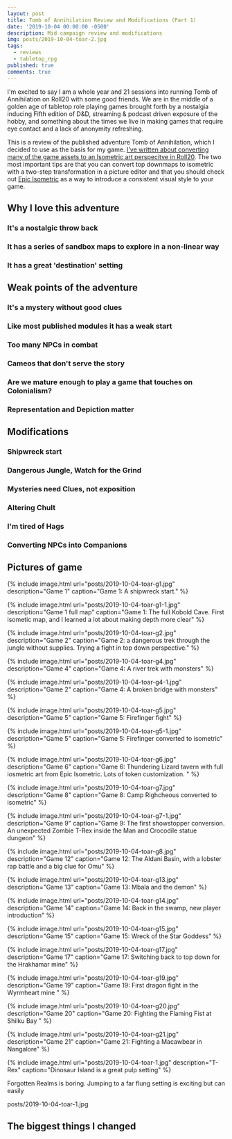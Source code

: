 ```yaml
---
layout: post
title: Tomb of Annihilation Review and Modifications (Part 1)
date: '2019-10-04 00:00:00 -0500'
description: Mid campaign review and modifications
img: posts/2019-10-04-toar-2.jpg
tags:
  - reviews
  - tabletop_rpg
published: true
comments: true
---
```


I'm excited to say I am a whole year and 21 sessions into running Tomb of Annihilation on Roll20 with some good friends.  We are in the middle of a golden age of tabletop role playing games brought forth by a nostalgia inducing Fifth edition of D&D, streaming & podcast driven exposure of the hobby, and something about the times we live in making games that require eye contact and a lack of anonymity refreshing.

This is a review of the published adventure Tomb of Annihilation, which I decided to use as the basis for my game.  [I've written about converting many of the game assets to an Isometric art perspecitve in Roll20](/embracing-isometric-roll20/).  The two most important tips are that you can convert top downmaps to isometric with a two-step transformation in a picture editor and that you should check out [Epic Isometric](https://www.patreon.com/epicisometric/overview) as a way to introduce a consistent visual style to your game.

## Why I love this adventure

### It's a nostalgic throw back
### It has a series of sandbox maps to explore in a non-linear way
### It has a great 'destination' setting

## Weak points of the adventure

### It's a mystery without good clues
### Like most published modules it has a weak start
### Too many NPCs in combat
### Cameos that don't serve the story
### Are we mature enough to play a game that touches on Colonialism?
### Representation and Depiction matter

## Modifications

### Shipwreck start
### Dangerous Jungle, Watch for the Grind
### Mysteries need Clues, not exposition
### Altering Chult
### I'm tired of Hags
### Converting NPCs into Companions

## Pictures of game


{% include image.html url="posts/2019-10-04-toar-g1.jpg" description="Game 1" caption="Game 1: A shipwreck start." %}

{% include image.html url="posts/2019-10-04-toar-g1-1.jpg" description="Game 1 full map" caption="Game 1: The full Kobold Cave.  First isometic map, and I learned a lot about making depth more clear" %}

{% include image.html url="posts/2019-10-04-toar-g2.jpg" description="Game 2" caption="Game 2: a dangerous trek through the jungle without supplies.  Trying a fight in top down perspective." %}

{% include image.html url="posts/2019-10-04-toar-g4.jpg" description="Game 4" caption="Game 4: A river trek with monsters" %}

{% include image.html url="posts/2019-10-04-toar-g4-1.jpg" description="Game 2" caption="Game 4: A broken bridge with monsters" %}

{% include image.html url="posts/2019-10-04-toar-g5.jpg" description="Game 5" caption="Game 5: Firefinger fight" %}

{% include image.html url="posts/2019-10-04-toar-g5-1.jpg" description="Game 5" caption="Game 5: Firefinger converted to isometric" %}

{% include image.html url="posts/2019-10-04-toar-g6.jpg" description="Game 6" caption="Game 6: Thundering Lizard tavern with full iosmetric art from Epic Isometric.  Lots of token customization. " %}

{% include image.html url="posts/2019-10-04-toar-g7.jpg" description="Game 8" caption="Game 8: Camp Righcheous converted to isometric" %}

{% include image.html url="posts/2019-10-04-toar-g7-1.jpg" description="Game 9" caption="Game 9: The first showstopper conversion.  An unexpected Zombie T-Rex inside the Man and Crocodile statue dungeon" %}

{% include image.html url="posts/2019-10-04-toar-g8.jpg" description="Game 12" caption="Game 12: The Aldani Basin, with a lobster rap battle and a big clue for Omu" %}

{% include image.html url="posts/2019-10-04-toar-g13.jpg" description="Game 13" caption="Game 13: Mbala and the demon" %}

{% include image.html url="posts/2019-10-04-toar-g14.jpg" description="Game 14" caption="Game 14: Back in the swamp, new player introduction" %}


{% include image.html url="posts/2019-10-04-toar-g15.jpg" description="Game 15" caption="Game 15: Wreck of the Star Goddess" %}

{% include image.html url="posts/2019-10-04-toar-g17.jpg" description="Game 17" caption="Game 17: Switching back to top down for the Hrakhamar mine" %}

{% include image.html url="posts/2019-10-04-toar-g19.jpg" description="Game 19" caption="Game 19: First dragon fight in the Wyrmheart mine " %}

{% include image.html url="posts/2019-10-04-toar-g20.jpg" description="Game 20" caption="Game 20: Fighting the Flaming Fist at Shilku Bay " %}

{% include image.html url="posts/2019-10-04-toar-g21.jpg" description="Game 21" caption="Game 21: Fighting a Macawbear in Nangalore" %}




{% include image.html url="posts/2019-10-04-toar-1.jpg" description="T-Rex" caption="Dinosaur Island is a great pulp setting" %}

Forgotten Realms is boring.  Jumping to a far flung setting is exciting but can easily 

posts/2019-10-04-toar-1.jpg

## The biggest things I changed

